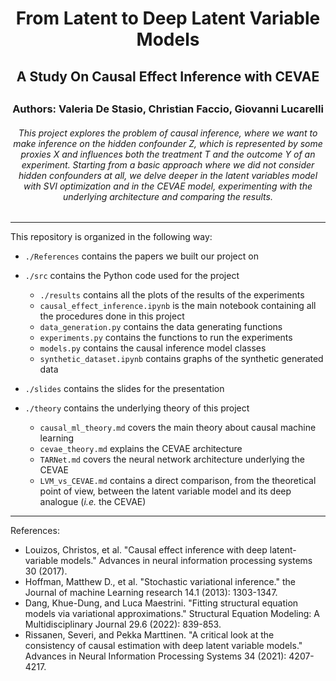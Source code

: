 <div align="center">
    <h1>From Latent to Deep Latent Variable Models</h1>
    <h2>A Study On Causal Effect Inference with CEVAE<h2>
    <h3>Authors: Valeria De Stasio, Christian Faccio, Giovanni Lucarelli</h3>
    <h6>This project explores the problem of causal inference, where we want to make inference on the hidden confounder Z, which is represented by some proxies X and influences both the treatment T and the outcome Y of an experiment. Starting from a basic approach where we did not consider hidden confounders at all, we delve deeper in the latent variables model with SVI optimization and in the CEVAE model, experimenting with the underlying architecture and comparing the results.</h6>
</div>

--- 

This repository is organized in the following way:

- `./References` contains the papers we built our project on
- `./src` contains the Python code used for the project
    
    - `./results` contains all the plots of the results of the experiments
    - `causal_effect_inference.ipynb` is the main notebook containing all the procedures done in this project
    - `data_generation.py` contains the data generating functions
    - `experiments.py` contains the functions to run the experiments
    - `models.py` contains the causal inference model classes
    - `synthetic_dataset.ipynb` contains graphs of the synthetic generated data
    

- `./slides` contains the slides for the presentation
- `./theory` contains the underlying theory of this project

    - `causal_ml_theory.md` covers the main theory about causal machine learning
    - `cevae_theory.md` explains the CEVAE architecture
    - `TARNet.md` covers the neural network architecture underlying the CEVAE
    - `LVM_vs_CEVAE.md` contains a direct comparison, from the theoretical point of view, between the latent variable model and its deep analogue (*i.e.* the CEVAE)


---

References:

- Louizos, Christos, et al. "Causal effect inference with deep latent-variable models." Advances in neural information processing systems 30 (2017).
- Hoffman, Matthew D., et al. "Stochastic variational inference." the Journal of machine Learning research 14.1 (2013): 1303-1347.
- Dang, Khue-Dung, and Luca Maestrini. "Fitting structural equation models via variational approximations." Structural Equation Modeling: A Multidisciplinary Journal 29.6 (2022): 839-853.
- Rissanen, Severi, and Pekka Marttinen. "A critical look at the consistency of causal estimation with deep latent variable models." Advances in Neural Information Processing Systems 34 (2021): 4207-4217.



